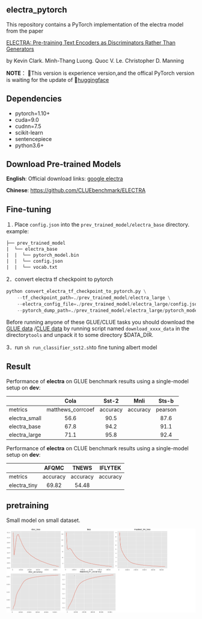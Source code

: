 
## electra_pytorch

This repository contains a PyTorch implementation of the electra model from the paper 

[ELECTRA: Pre-training Text Encoders as Discriminators Rather Than Generators ](https://openreview.net/pdf?id=r1xMH1BtvB)

by Kevin Clark. Minh-Thang Luong. Quoc V. Le. Christopher D. Manning

**NOTE**： 🤗This version is experience version,and the offical PyTorch version is waiting for the update of 🤗[huggingface](https://github.com/huggingface/transformers)

## Dependencies

- pytorch=1.10+
- cuda=9.0
- cudnn=7.5
- scikit-learn
- sentencepiece
- python3.6+

## Download Pre-trained Models 

**English**: Official download links: [google electra](https://github.com/google-research/electra)

**Chinese**: https://github.com/CLUEbenchmark/ELECTRA

## Fine-tuning

１. Place `config.json` into the `prev_trained_model/electra_base` directory.
example:
```text
├── prev_trained_model
|  └── electra_base
|  |  └── pytorch_model.bin
|  |  └── config.json
|  |  └── vocab.txt
```
2．convert electra tf checkpoint to pytorch
```python
python convert_electra_tf_checkpoint_to_pytorch.py \
    --tf_checkpoint_path=./prev_trained_model/electra_large \
    --electra_config_file=./prev_trained_model/electra_large/config.json \
    --pytorch_dump_path=./prev_trained_model/electra_large/pytorch_model.bin
```

Before running anyone of these GLUE/CLUE tasks you should download the [GLUE data](https://gluebenchmark.com/tasks) /[CLUE data](https://www.cluebenchmarks.com/introduce.html) by running  script named `download_xxxx_data` in the directory`tools` and unpack it to some directory $DATA_DIR.

3．run `sh run_classifier_sst2.sh`to fine tuning albert model

## Result

Performance of **electra** on GLUE benchmark results using a single-model setup on **dev**:

|  | Cola| Sst-2| Mnli| Sts-b|
| :------- | :---------: | :---------: |:---------: | :---------: |
| metrics | matthews_corrcoef | accuracy | accuracy | pearson |
| electra_small | 56.6 | 90.5 |  | 87.6 |
| electra_base | 67.8 | 94.2 |  | 91.1 |
| electra_large | 71.1 | 95.8 |  | 92.4 |

Performance of **electra** on CLUE benchmark results using a single-model setup on **dev**:


|  | AFQMC| TNEWS|IFLYTEK|
| :------- | :---------: | :---------: |:---------: |
| metrics | accuracy | accuracy | accuracy |
| electra_tiny | 69.82 | 54.48 |  | 56.98 |

## pretraining

Small model on small dataset.

![](./outputs/training.png)
